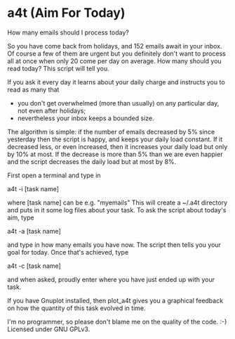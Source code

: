 a4t (Aim For Today)
===

How many emails should I process today?

So you have come back from holidays, and 152 emails await in your inbox. Of
course a few of them are urgent but you definitely don't want to process all at
once when only 20 come per day on average. How many should you read today? This
script will tell you.

If you ask it every day it learns about your daily charge and instructs you to
read as many that

- you don't get overwhelmed (more than usually) on any particular day, not even
  after holidays;
- nevertheless your inbox keeps a bounded size.

The algorithm is simple: if the number of emails decreased by 5% since
yesterday then the script is happy, and keeps your daily load constant. If it
decreased less, or even increased, then it increases your daily load but only
by 10% at most. If the decrease is more than 5% than we are even happier and
the script decreases the daily load but at most by 8%.

First open a terminal and type in

a4t -i [task name]

where [task name] can be e.g. "myemails" This will create a ~/.a4t directory
and puts in it some log files about your task. To ask the script about today's
aim, type

a4t -a [task name]

and type in how many emails you have now. The script then tells you your goal
for today. Once that's achieved, type

a4t -c [task name]

and when asked, proudly enter where you have just ended up with your task.

If you have Gnuplot installed, then plot_a4t gives you a graphical feedback on
how the quantity of this task evolved in time.

I'm no programmer, so please don't blame me on the quality of the code. :-)
Licensed under GNU GPLv3.
